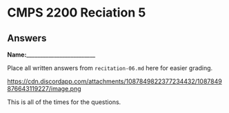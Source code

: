 # CMPS 2200 Reciation 5
## Answers

**Name:**_________________________


Place all written answers from `recitation-06.md` here for easier grading.


https://cdn.discordapp.com/attachments/1087849822377234432/1087849876643119227/image.png

This is all of the times for the questions.


